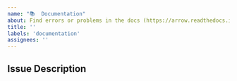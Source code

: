 ```yaml
---
name: "📚  Documentation"
about: Find errors or problems in the docs (https://arrow.readthedocs.io)?
title: ''
labels: 'documentation'
assignees: ''
---
```


<!--
Thanks for taking the time to submit documentation feedback.

Please provide us with a detailed description of the documentation issue.
-->

## Issue Description

<!-- Replace this comment block with a description of the documentation issue. -->
